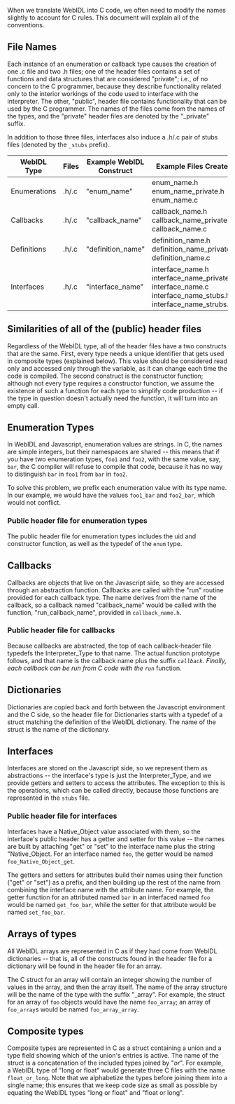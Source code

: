 When we translate WebIDL into C code, we often need to modify the
names slightly to account for C rules.  This document will explain all
of the conventions.

## File Names

Each instance of an enumeration or callback type causes the creation
of one .c file and two .h files; one of the header files contains a
set of functions and data structures that are considered "private";
i.e., of no concern to the C programmer, because they describe
functionality related only to the interior workings of the code used
to interface with the interpreter.  The other, "public", header file
contains functionality that can be used by the C programmer.  The
names of the files come from the names of the types, and the "private"
header files are denoted by the "_private" suffix.

In addition to those three files, interfaces also induce a .h/.c pair
of stubs files (denoted by the <code>_stubs</code> prefix).

| WebIDL Type | Files | Example WebIDL Construct | Example Files Created |
| --- | --- | --- | --- |
| Enumerations | .h/.c | "enum_name" | enum_name.h<br>enum_name_private.h<br>enum_name.c |
| Callbacks | .h/.c | "callback_name"| callback_name.h<br>callback_name_private.h<br>callback_name.c |
| Definitions | .h/.c | "definition_name" | definition_name.h<br>definition_name_private.h<br>definition_name.c |
| Interfaces | .h/.c | "interface_name" | interface_name.h<br>interface_name_private.h<br>interface_name.c<br>interface_name_stubs.h<br>interface_name_strubs.c |

## Similarities of all of the (public) header files

Regardless of the WebIDL type, all of the header files have a two
constructs that are the same.  First, every type needs a unique
identifier that gets used in composite types (explained below).  This
value should be considered read only and accessed only through the
variable, as it can change each time the code is compiled.  The second
construct is the constructor function; although not every type
requires a constructor function, we assume the existence of such a
function for each type to simplify code production -- if the type in
question doesn't actually need the function, it will turn into an
empty call.

## Enumeration Types

In WebIDL and Javascript, enumeration values are strings.  In C, the
names are simple integers, but their namespaces are shared -- this
means that if you have two enumeration types, <code>foo1</code> and
<code>foo2</code>, with the same value, say, <code>bar</code>, the C
compiler will refuse to compile that code, because it has no way to
distinguish <code>bar</code> in <code>foo1</code> from
<code>bar</code> in <code>foo2</code>.

To solve this problem, we prefix each enumeration value with its type
name.  In our example, we would have the values <code>foo1_bar</code> and
<code>foo2_bar</code>, which would not conflict.

### Public header file for enumeration types

The public header file for enumeration types includes the uid and
constructor function, as well as the typedef of the <code>enum</code>
type.

## Callbacks

Callbacks are objects that live on the Javascript side, so they are
accessed through an abstraction function.  Callbacks are
called with the "run" routine provided for each callback type.  The
name derives from the name of the callback, so a callback named
"callback_name" would be called with the function,
"run_callback_name", provided in <code>callback_name.h</code>.

### Public header file for callbacks

Because callbacks are abstracted, the top of each callback-header
file typedefs the Interpreter_Type to that name.  The actual function
prototype follows, and that name is the callback name plus the suffix
<code>_callback</code>.  Finally, each callback can be run from C code
with the <code>run_</code> function.

## Dictionaries

Dictionaries are copied back and forth between the Javascript
environment and the C side, so the header file for Dictionaries starts
with a typedef of a struct matching the definition of the WebIDL
dictionary.  The name of the struct is the name of the dictionary.

## Interfaces

Interfaces are stored on the Javascript side, so we represent
them as abstractions -- the interface's type is just the
Interpreter_Type, and we provide getters and setters to access the
attributes.  The exception to this is the operations, which can be
called directly, because those functions are represented in the
<code>stubs</code> file.

### Public header file for interfaces

Interfaces have a Native_Object value associated with them, so the
interface's public header has a getter and setter for this value --
the names are built by attaching "get" or "set" to the interface name
plus the string "Native_Object.  For an interface named
<code>foo</code>, the getter would be named
<code>foo_Native_Object_get</code>.

The getters and setters for attributes build their names using their
function ("get" or "set") as a prefix, and then building up the rest
of the name from combining the interface name with the attribute
name.  For example, the getter function for an attributed named
<code>bar</code> in an interfaced named <code>foo</code> would be
named <code>get_foo_bar</code>, while the setter for that attribute
would be named <code>set_foo_bar</code>.


## Arrays of types

All WebIDL arrays are represented in C as if they had come from WebIDL
dictionaries -- that is, all of the constructs found in the header
file for a dictionary will be found in the header file for an array.

The C struct for an array will contain an integer showing the number
of values in the array, and then the array itself.  The name of the
array structure will be the name of the type with the suffix "_array".
For example, the struct for an array of <code>foo</code> objects would
have the name <code>foo_array</code>; an array of
<code>foo_array</code>s would be named <code>foo_array_array</code>.

## Composite types

Composite types are represented in C as a struct containing a union
and a type field showing which of the union's entries is active.  The
name of the struct is a concatenation of the included types joined by
"_or_".  For example, a WebIDL type of "long or float" would generate
three C files with the name <code>float_or_long</code>.  Note that we
alphabetize the types before joining them into a single name; this
ensures that we keep code size as small as possible by equating the
WebIDL types "long or float" and "float or long".
